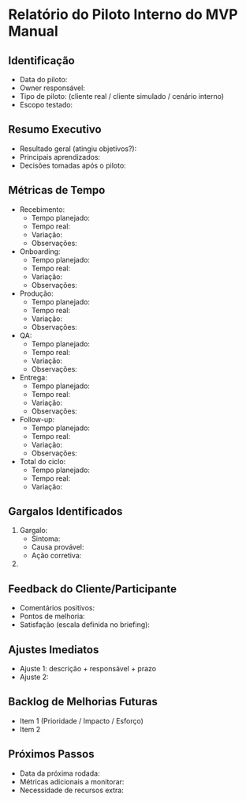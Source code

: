 # Relatório do Piloto Interno do MVP Manual

## Identificação

- Data do piloto:
- Owner responsável:
- Tipo de piloto: (cliente real / cliente simulado / cenário interno)
- Escopo testado:

## Resumo Executivo

- Resultado geral (atingiu objetivos?):
- Principais aprendizados:
- Decisões tomadas após o piloto:

## Métricas de Tempo

- Recebimento:
  - Tempo planejado:
  - Tempo real:
  - Variação:
  - Observações:
- Onboarding:
  - Tempo planejado:
  - Tempo real:
  - Variação:
  - Observações:
- Produção:
  - Tempo planejado:
  - Tempo real:
  - Variação:
  - Observações:
- QA:
  - Tempo planejado:
  - Tempo real:
  - Variação:
  - Observações:
- Entrega:
  - Tempo planejado:
  - Tempo real:
  - Variação:
  - Observações:
- Follow-up:
  - Tempo planejado:
  - Tempo real:
  - Variação:
  - Observações:
- Total do ciclo:
  - Tempo planejado:
  - Tempo real:
  - Variação:

## Gargalos Identificados

1. Gargalo:
   - Sintoma:
   - Causa provável:
   - Ação corretiva:
2.

## Feedback do Cliente/Participante

- Comentários positivos:
- Pontos de melhoria:
- Satisfação (escala definida no briefing):

## Ajustes Imediatos

- Ajuste 1: descrição + responsável + prazo
- Ajuste 2:

## Backlog de Melhorias Futuras

- Item 1 (Prioridade / Impacto / Esforço)
- Item 2

## Próximos Passos

- Data da próxima rodada:
- Métricas adicionais a monitorar:
- Necessidade de recursos extra:
